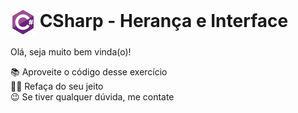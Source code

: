 # <img align="center" alt="Ana-Csharp" height="40" src="https://raw.githubusercontent.com/devicons/devicon/master/icons/csharp/csharp-original.svg"> CSharp - Herança e Interface

Olá, seja muito bem vinda(o)!

📚 Aproveite o código desse exercício
<br>
👩‍💻 Refaça do seu jeito
<br>
😉 Se tiver qualquer dúvida, me contate

